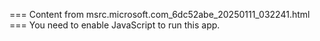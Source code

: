 === Content from msrc.microsoft.com_6dc52abe_20250111_032241.html ===
You need to enable JavaScript to run this app.
